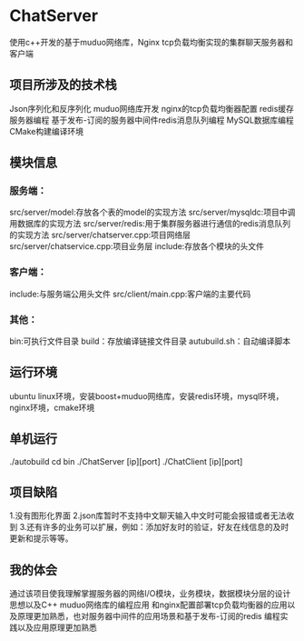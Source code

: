 # ChatServer
使用c++开发的基于muduo网络库，Nginx tcp负载均衡实现的集群聊天服务器和客户端
## 项目所涉及的技术栈
Json序列化和反序列化
muduo网络库开发
nginx的tcp负载均衡器配置
redis缓存服务器编程
基于发布-订阅的服务器中间件redis消息队列编程
MySQL数据库编程
CMake构建编译环境
## 模块信息
### 服务端：
src/server/model:存放各个表的model的实现方法
src/server/mysqldc:项目中调用数据库的实现方法
src/server/redis:用于集群服务器进行通信的redis消息队列的实现方法
src/server/chatserver.cpp:项目网络层
src/server/chatservice.cpp:项目业务层
include:存放各个模块的头文件
### 客户端：
include:与服务端公用头文件
src/client/main.cpp:客户端的主要代码
### 其他：
bin:可执行文件目录
build：存放编译链接文件目录
autubuild.sh：自动编译脚本
## 运行环境
ubuntu linux环境，安装boost+muduo网络库，安装redis环境，mysql环境，nginx环境，cmake环境
## 单机运行
./autobuild
cd bin
./ChatServer [ip][port]
./ChatClient [ip][port]
## 项目缺陷
1.没有图形化界面
2.json库暂时不支持中文聊天输入中文时可能会报错或者无法收到
3.还有许多的业务可以扩展，例如：添加好友时的验证，好友在线信息的及时更新和提示等等。
## 我的体会
通过该项目使我理解掌握服务器的网络I/O模块，业务模块，数据模块分层的设计思想以及C++ muduo网络库的编程应用
和nginx配置部署tcp负载均衡器的应用以及原理更加熟悉，也对服务器中间件的应用场景和基于发布-订阅的redis
编程实践以及应用原理更加熟悉




